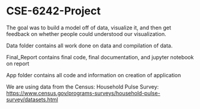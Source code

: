 # CSE-6242-Project
The goal was to build a model off of data, visualize it, and then get feedback on whether people could understood our visualization. 

Data folder contains all work done on data and compilation of data.

Final_Report contains final code, final documentation, and jupyter notebook on report

App folder contains all code and information on creation of application


We are using data from the Census: Household Pulse Survey: https://www.census.gov/programs-surveys/household-pulse-survey/datasets.html
